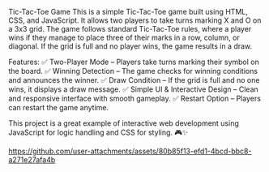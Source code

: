 Tic-Tac-Toe Game
This is a simple Tic-Tac-Toe game built using HTML, CSS, and JavaScript. It allows two players to take turns marking X and O on a 3x3 grid. The game follows standard Tic-Tac-Toe rules, where a player wins if they manage to place three of their marks in a row, column, or diagonal. If the grid is full and no player wins, the game results in a draw.

Features:
✅ Two-Player Mode – Players take turns marking their symbol on the board.
✅ Winning Detection – The game checks for winning conditions and announces the winner.
✅ Draw Condition – If the grid is full and no one wins, it displays a draw message.
✅ Simple UI & Interactive Design – Clean and responsive interface with smooth gameplay.
✅ Restart Option – Players can restart the game anytime.

This project is a great example of interactive web development using JavaScript for logic handling and CSS for styling. 🎮✨




https://github.com/user-attachments/assets/80b85f13-efd1-4bcd-bbc8-a271e27afa4b

